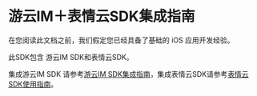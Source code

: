# 游云IM＋表情云SDK集成指南

在您阅读此文档之前，我们假定您已经具备了基础的 iOS 应用开发经验。

此SDK包含 游云IM SDK和表情云SDK。

集成游云IM SDK 请参考[游云IM SDK集成指南](https://github.com/youyundeveloper/wchatsdk_ios)，集成表情云SDK请参考[表情云SDK使用指南](http://open.biaoqingmm.com/doc/sdk/index.html)。

